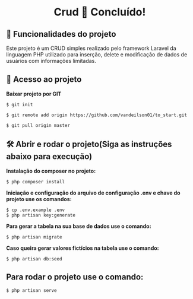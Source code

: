 <h1 align="center"> 
	 Crud 🚀 Concluído!  
</h1>


## :hammer: Funcionalidades do projeto

 Este projeto é um CRUD simples realizado pelo framework Laravel da linguagem PHP utilizado para inserção, delete e modificação de dados de usuários com informações limitadas.


## 📁 Acesso ao projeto

**Baixar projeto por GIT**

```
$ git init

$ git remote add origin https://github.com/vandeilson01/to_start.git

$ git pull origin master
```

## 🛠️ Abrir e rodar o projeto(Siga as instruções abaixo para execução)



**Instalação do composer no projeto:**

```
$ php composer install
```

**Iniciação e configuração do arquivo de configuração .env e chave do projeto use os comandos:**

```
$ cp .env.example .env
$ php artisan key:generate
```

**Para gerar a tabela na sua base de dados use o comando:**


```
$ php artisan migrate
```

**Caso queira gerar valores fictícios na tabela use o comando:**


```
$ php artisan db:seed
```

<h2> 
  Para rodar o projeto use o comando:
</h2>

```
$ php artisan serve
```




